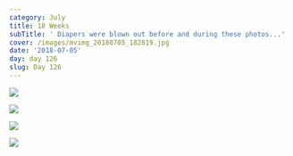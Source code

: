 ```yaml
---
category: July
title: 18 Weeks
subTitle: ' Diapers were blown out before and during these photos...'
cover: /images/mvimg_20180705_182819.jpg
date: '2018-07-05'
day: day 126
slug: Day 126
---
```

![](/images/mvimg_20180705_182819.jpg)

![](/images/img_20180705_182851.jpg)

![](/images/img_20180705_182853.jpg)

![](/images/img_20180705_121735.jpg)
